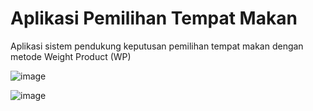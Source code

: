 # Aplikasi Pemilihan Tempat Makan
Aplikasi sistem pendukung keputusan pemilihan tempat makan dengan metode Weight Product (WP)

![image](https://github.com/Siti-aminah/SPK_PemilihanTempatMakan/assets/80364848/9abb36cc-c107-4740-9fd8-735d990bccd3)

![image](https://github.com/Siti-aminah/SPK_PemilihanTempatMakan/assets/80364848/546543db-05a1-466a-bb04-9e3448566d36)


